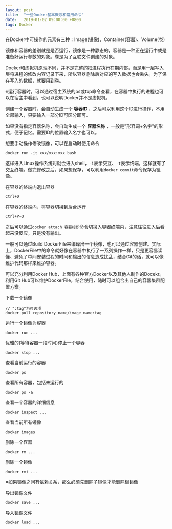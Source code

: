 ```yaml
---
layout: post
title:  "一些Docker基本概念和常用命令"
date:   2019-01-02 09:00:00 +0800
tags: Docker
---
```


在Docker中可操作的元素有三种：Image(镜像)、Container(容器)、Volume(卷)

镜像和容器的差别就是是否运行，镜像是一种静态的，容器是一种正在运行中或是准备好运行参数的对象。卷是为了互联文件创建的对象。

Docker和虚拟机原理不同，并不是完整的把进程执行在期内部，而是用一层写入层将进程的修改内容记录下来，所以容器删除后对应的写入数据也会丢失。为了保存写入的数据，就要用到卷。

※运行容器时，可以通过宿主系统的ps或top命令查看，在容器中执行的进程也可以在宿主中看到，也可以说明Docker并不是虚拟机。

创建一个容器时，会自动生成一个 __容器ID__ ，之后可以利用这个ID进行操作，不用全部输入，只要输入一部分ID可区分即可。

如果没有指定容器名称，会自动生成一个 __容器名称__ ，一般是"形容词+名字"的形式，便于记忆。需要ID的位置输入名字也可以。

想要手动操作修改镜像，可以在启动时使用命令
```
docker run -it xxx/xxx:xxx bash
```
这样进入Linux操作系统时就会进入shell，`-i`表示交互、`-t`表示终端，这样就有了交互终端。做完修改之后，如果想保存，可以利用`docker commit`命令保存为镜像。

在容器的终端内退出容器
```
Ctrl+D
```

在容器的终端内，将容器切换到后台运行
```
Ctrl+P+Q
```
之后可以通过`docker attach 容器标识`命令切换入容器终端内，注意往往进入后看起来没反应，只是没有输出。

一般可以通过Build DockerFile来编译出一个镜像，也可以通过容器创建。实际上，DockerFile中的命令就好像在容器中执行了一系列操作一样，只是更容易读懂、避免了中间安装过程的时间和输出的信息造成扰乱，结合Git的话，就可以像维护代码那样来维护容器。

可以充分利用Docker Hub，上面有各种官方Docker以及其他人制作的Docekr。利用Git Hub可以维护DockerFile，结合使用，随时可以组合出自己的容器集群配置方案。

下载一个镜像
```
// ":tag"为可选项
docker pull repository_name/image_name:tag
```

运行一个镜像为容器
```
docker run ...
```

优雅的(等待容器一段时间)停止一个容器
```
docker stop ...
```

查看当前运行的容器
```
docker ps
```

查看所有容器，包括未运行的
```
docker ps -a
```

查看一个容器的详细信息
```
docker inspect ...
```

查看当前所有镜像
```
docker images
```

删除一个容器
```
docker rm ...
```

删除一个镜像
```
docker rmi ...
```
※如果镜像之间有依赖关系，那么必须先删除子镜像才能删除根镜像

导出镜像文件
```
docker save ...
```

导入镜像文件
```
docker load ...
```





